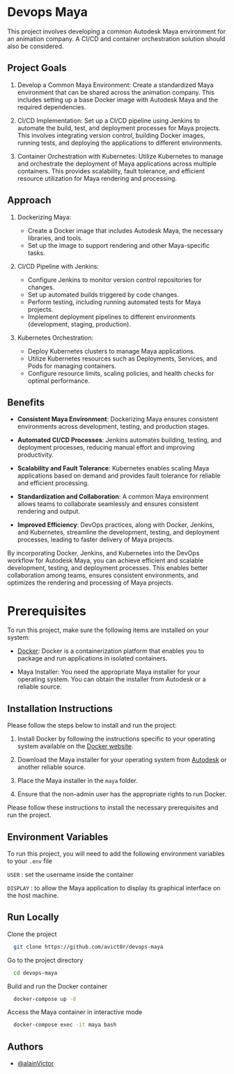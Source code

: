 
# Devops Maya

This project involves developing a common Autodesk Maya environment for an animation company.
A CI/CD and container orchestration solution should also be considered.
## Project Goals

1. Develop a Common Maya Environment: Create a standardized Maya environment that can be shared across the animation company. This includes setting up a base Docker image with Autodesk Maya and the required dependencies.

2. CI/CD Implementation: Set up a CI/CD pipeline using Jenkins to automate the build, test, and deployment processes for Maya projects. This involves integrating version control, building Docker images, running tests, and deploying the applications to different environments.

3. Container Orchestration with Kubernetes: Utilize Kubernetes to manage and orchestrate the deployment of Maya applications across multiple containers. This provides scalability, fault tolerance, and efficient resource utilization for Maya rendering and processing.
## Approach

1. Dockerizing Maya:
    - Create a Docker image that includes Autodesk Maya, the necessary libraries, and tools.
    - Set up the image to support rendering and other Maya-specific tasks.

2. CI/CD Pipeline with Jenkins:
    - Configure Jenkins to monitor version control repositories for changes.
    - Set up automated builds triggered by code changes.
    - Perform testing, including running automated tests for Maya projects.
    - Implement deployment pipelines to different environments (development, staging, production).

3. Kubernetes Orchestration:
    - Deploy Kubernetes clusters to manage Maya applications.
    - Utilize Kubernetes resources such as Deployments, Services, and Pods for managing containers.
    - Configure resource limits, scaling policies, and health checks for optimal performance.
## Benefits

- **Consistent Maya Environment**: Dockerizing Maya ensures consistent environments across development, testing, and production stages.

- **Automated CI/CD Processes**: Jenkins automates building, testing, and deployment processes, reducing manual effort and improving productivity.

- **Scalability and Fault Tolerance**: Kubernetes enables scaling Maya applications based on demand and provides fault tolerance for reliable and efficient processing.

- **Standardization and Collaboration**: A common Maya environment allows teams to collaborate seamlessly and ensures consistent rendering and output.

- **Improved Efficiency**: DevOps practices, along with Docker, Jenkins, and Kubernetes, streamline the development, testing, and deployment processes, leading to faster delivery of Maya projects.

By incorporating Docker, Jenkins, and Kubernetes into the DevOps workflow for Autodesk Maya, you can achieve efficient and scalable development, testing, and deployment processes. This enables better collaboration among teams, ensures consistent environments, and optimizes the rendering and processing of Maya projects.
# Prerequisites

To run this project, make sure the following items are installed on your system:

- [Docker](https://www.docker.com/get-started): Docker is a containerization platform that enables you to package and run applications in isolated containers.

- Maya Installer: You need the appropriate Maya installer for your operating system. You can obtain the installer from Autodesk or a reliable source.

## Installation Instructions

Please follow the steps below to install and run the project:

1. Install Docker by following the instructions specific to your operating system available on the [Docker website](https://www.docker.com/get-started).

2. Download the Maya installer for your operating system from [Autodesk](https://www.autodesk.com/products/maya/overview) or another reliable source.

3. Place the Maya installer in the `maya` folder.

4. Ensure that the non-admin user has the appropriate rights to run Docker.

Please follow these instructions to install the necessary prerequisites and run the project.

## Environment Variables

To run this project, you will need to add the following environment variables to your `.env` file

`USER` : set the username inside the container

`DISPLAY` : to allow the Maya application to display its graphical interface on the host machine.


## Run Locally

Clone the project

```bash
  git clone https://github.com/avict0r/devops-maya
```

Go to the project directory

```bash
  cd devops-maya
```

Build and run the Docker container

```bash
  docker-compose up -d
```

Access the Maya container in interactive mode

```bash
  docker-compose exec -it maya bash
```

## Authors

- [@alainVictor](https://www.github.com/avict0r)
